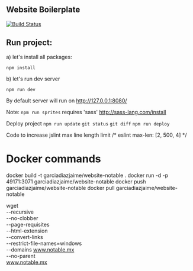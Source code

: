 Website Boilerplate
----

[![Build Status](https://travis-ci.org/garciadiazjaime/website-notable.svg)](https://travis-ci.org/garciadiazjaime/website-notable)

Run project:
----
a) let's install all packages:

`npm install`

b) let's run dev server

`npm run dev`

By default server will run on http://127.0.0.1:8080/

Note: `npm run sprites` requires 'sass'
http://sass-lang.com/install

Deploy project
`npm run update`
`git status`
`git diff`
`npm run deploy`

Code to increase jslint max line length limit
/* eslint max-len: [2, 500, 4] */

Docker commands
====

docker build -t garciadiazjaime/website-notable .
docker run -d -p 49171:3071 garciadiazjaime/website-notable
docker push garciadiazjaime/website-notable
docker pull garciadiazjaime/website-notable

wget \
     --recursive \
     --no-clobber \
     --page-requisites \
     --html-extension \
     --convert-links \
     --restrict-file-names=windows \
     --domains www.notable.mx \
     --no-parent \
         www.notable.mx
